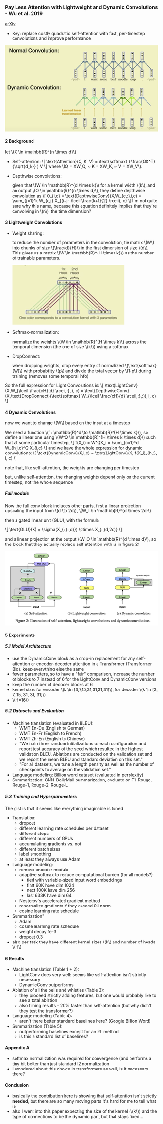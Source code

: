 <link rel="stylesheet" href="https://cdn.jsdelivr.net/npm/katex@0.10.2/dist/katex.min.css" integrity="sha384-yFRtMMDnQtDRO8rLpMIKrtPCD5jdktao2TV19YiZYWMDkUR5GQZR/NOVTdquEx1j" crossorigin="anonymous">
<script defer src="https://cdn.jsdelivr.net/npm/katex@0.10.2/dist/katex.min.js" integrity="sha384-9Nhn55MVVN0/4OFx7EE5kpFBPsEMZxKTCnA+4fqDmg12eCTqGi6+BB2LjY8brQxJ" crossorigin="anonymous"></script>
<script defer src="https://cdn.jsdelivr.net/npm/katex@0.10.2/dist/contrib/auto-render.min.js" integrity="sha384-kWPLUVMOks5AQFrykwIup5lo0m3iMkkHrD0uJ4H5cjeGihAutqP0yW0J6dpFiVkI" crossorigin="anonymous" onload="renderMathInElement(document.body);"></script>

### Pay Less Attention with Lightweight and Dynamic Convolutions - Wu et al. 2019
[arXiv](https://arxiv.org/abs/1901.10430)
- Key: replace costly quadratic self-attention with fast, per-timestep 
  convolutions and improve performance

![Dynamic vs. normal convolution](figs/dynamicconv.png)

#### 2 Background
let \\(X \in \mathbb{R}^{n \times d}\\)
- Self-attention:
  \\[
  \text{Attention}(Q, K, V) = \text{softmax} ( \frac{QK^T}{\sqrt{d_k}} ) V
  \\]
  where \\(Q = XW_Q, ~ K = XW_K, ~ V = XW_V\\).
  
- Depthwise convolutions:
  
  given that \\(W \in \mathbb{R}^{d \times k}\\) for a kernel width \\(k\\), and an 
  output \\(O \in \mathbb{R}^{n \times d}\\), they define depthwise convolution as
  \\[
  O_{i,c} = \text{DepthwiseConv}(X,W_{c,:},i,c) = \sum_{j=1}^k W_{c,j} X_{(i+j- \lceil \frac{k+1}{2} \rceil), c}
  \\]
  I'm not quite sure why this name, because this equation definitely implies 
  that they're convolving in \\(n\\), the time dimension?

#### 3 Lightweight Convolutions
- Weight sharing:
  
  to reduce the number of parameters in the convolution, tie matrix \\(W\\) into 
  chunks of size \\(\frac{d}{H}\\) in the first dimension of size \\(d\\). This 
  gives us a matrix \\(W \in \mathbb{R}^{H \times k}\\) as the number of trainable
  parameters.
  
  ![LightConv weight-tying](figs/weight_tying.png)
- Softmax-normalization:
  
  normalize the weights \\(W \in \mathbb{R}^{H \times k}\\) across the temporal 
  dimension (the one of size \\(k\\)) using a softmax
  
- DropConnect:
   
  when dropping weights, drop every entry of normalized \\(\text{softmax}(W)\\) 
  with probability \\(p\\) and divide the total vector by \\(1-p\\) during training
  (removes some temporal info)

So the full expression for Light Convolutions is:
\\[
\text{LightConv}(X,W_{\lceil \frac{cH}{d} \rceil,:}, i, c) = \text{DepthwiseConv}
(X,\text{DropConnect}(\text{softmax}(W_{\lceil \frac{cH}{d} \rceil,:},:)), i, c)
\\]

#### 4 Dynamic Convolutions
now we want to change \\(W\\) based on the input at a timestep

We need a function \\(f : \mathbb{R}^d \to \mathbb{R}^{H \times k}\\), so define a
linear one using \\(W^Q \in \mathbb{R}^{H \times k \times d}\\) such that at some
particular timestep, 
\\[
f(X_i) = W^QX_i = \sum_{c=1}^d W_{h,j,c}^Q X_{i,c}
\\]
and we have the whole expression for dynamic convolutions:
\\[
\text{DynamicConv}(X,i,c) = \text{LightConv}(X, f(X_i)_{h,:}, i, c)
\\]

note that, like self-attention, the weights are changing per timestep

but, unlike self-attention, the changing weights depend only on the current 
timestep, not the whole sequence

##### Full module
Now the full conv block includes other parts, first a linear projection
upscaling the input from \\(d \to 2d\\), \\(W_I \in \mathbb{R}^{d \times 2d}\\)


then a gated linear unit (GLU), with the formula

\\[
\text{GLU}(X) = \sigma(X_{:,(:,d)}) \otimes X_{:,(d,2d)}
\\]

and a linear projection at the output \\(W_O \in \mathbb{R}^{d \times d}\\), so
the block that they actually replace self attention with is in figure 2:

![DynamicConv module](figs/dynamicconv_module.png)

#### 5 Experiments

##### 5.1 Model Architecture
- use the DynamicConv block as a drop-in replacement for any self-attention or 
  encoder-decoder attention in a Transformer (Transformer Big), keep everything 
  else the same
- fewer parameters, so to have a "fair" comparison, increase the number of blocks
  to 7 instead of 6 for the LightConv and DynamicConv versions
- keep the number of decoder blocks at 6
- kernel size: for encoder \\(k \in [3,7,15,31,31,31,31]\\), for decoder \\(k \in [3, 7, 15, 31, 31, 31]\\)
- \\(H=16\\)

##### 5.2 Datasets and Evaluation
- Machine translation (evaluated in BLEU): 
    - WMT En-De (English to German)
    - WMT En-Fr (English to French)
    - WMT Zh-En (English to Chinese)
    - "We train three random initializations of each configuration and report 
      test accuracy of the seed which resulted in the highest validation BLEU.
      Ablations are conducted on the validation set and we report the mean BLEU
      and standard deviation on this set."
    - "For all datasets, we tune a length penalty as well as the number of 
      checkpoints to average on the validation set."
- Language modeling: Billion word dataset (evaluated in perplexity)
- Summarization: CNN-DailyMail summarization, evaluate on F1-Rouge, Rouge-1, 
  Rouge-2, Rouge-L

##### 5.3 Training and Hyperparameters
The gist is that it seems like everything imaginable is tuned
- Translation:
    - dropout
    - different learning rate schedules per dataset
    - different steps 
    - different numbers of GPUs
    - accumulating gradients vs. not
    - different batch sizes
    - label smoothing
    - at least they always use Adam
- Language modeling:
    - remove encoder module
    - adaptive softmax to reduce computational burden (for all models?)
        - tied with variable-sized input word embeddings
        - first 60K have dim 1024
        - next 100K have dim 256
        - last 633K have dim 64
    - Nesterov's accelerated gradient method
    - renormalize gradients if they exceed 0.1 norm
    - cosine learning rate schedule
- Summarization"
    - Adam
    - cosine learning rate schedule
    - weight decay 1e-3
    - dropout 0.3
- also per task they have different kernel sizes \\(k\\) and number of heads \\(H\\)

#### 6 Results
- Machine translation (Table 1 + 2):
    - LightConv does very well: seems like self-attention isn't strictly necessary
    - DynamicConv outperforms
- Ablation of all the bells and whistles (Table 3):
    - they proceed strictly adding features, but one would probably like to see
      a total ablation
    - also timing results - 20% faster than self-attention (but why didn't they
      test the transformer?)
- Language modeling (Table 4):
    - aren't there better standard baselines here? (Google Billion Word)
- Summarization (Table 5):
    - outperforming baselines except for an RL method
    - is this a standard list of baselines?

#### Appendix A
- softmax normalization was required for convergence (and performs a tiny bit
  better than just standard l2 normalization
- I wondered about this choice in transformers as well, is it necessary there?

#### Conclusion
- basically the contribution here is showing that self-attention isn't strictly
  **needed**, but there are so many moving parts it's hard for me to tell what 
  is
- also I went into this paper expecting the size of the kernel (\\(k\\)) and the 
  type of connections to be the dynamic part, but that stays fixed...
